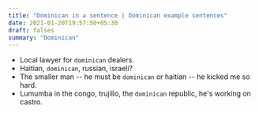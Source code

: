 ```yaml
---
title: "Dominican in a sentence | Dominican example sentences"
date: 2021-01-20T19:57:50+05:30
draft: falses
summary: "Dominican"
---
```

- Local lawyer for `dominican` dealers.
- Haitian, `dominican`, russian, israeli?
- The smaller man -- he must be `dominican` or haitian -- he kicked me so hard.
- Lumumba in the congo, trujillo, the `dominican` republic, he's working on castro.
                 
